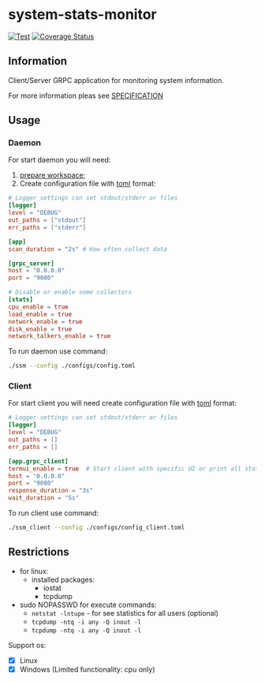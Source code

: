 # system-stats-monitor
[![Test](https://github.com/BBeRsErKeRR/system-stats-monitor/actions/workflows/pipeline.yml/badge.svg)](https://github.com/BBeRsErKeRR/system-stats-monitor/actions/workflows/pipeline.yml) [![Coverage Status](https://coveralls.io/repos/github/BBeRsErKeRR/system-stats-monitor?branch=develop)](https://coveralls.io/github/BBeRsErKeRR/system-stats-monitor?branch=develop)

## Information

Client/Server GRPC application for monitoring system information.

For more information pleas see [SPECIFICATION](./SPECIFICATION.md)

## Usage

### Daemon

For start daemon you will need:

1. [prepare workspace](#restrictions);
2. Create configuration file with [toml](https://toml.io/en/) format:

```toml
# Logger settings can set stdout/stderr or files
[logger]
level = "DEBUG"
out_paths = ["stdout"]
err_paths = ["stderr"]

[app]
scan_duration = "2s" # How often collect data

[grpc_server]
host = "0.0.0.0"
port = "9080"

# Disable or enable some collectors
[stats]
cpu_enable = true
load_enable = true
network_enable = true
disk_enable = true
network_talkers_enable = true
```

To run daemon use command:

```sh
./ssm --config ./configs/config.toml
```

### Client

For start client you will need create configuration file with [toml](https://toml.io/en/) format:

```toml
# Logger settings can set stdout/stderr or files
[logger]
level = "DEBUG"
out_paths = []
err_paths = []

[app.grpc_client]
termui_enable = true  # Start client with specific UI or print all statistics into stdout
host = "0.0.0.0"
port = "9080"
response_duration = "3s"
wait_duration = "5s"
```

To run client use command:

```sh
./ssm_client --config ./configs/config_client.toml
```

## Restrictions

- for linux:
  - installed packages:
    - iostat
    - tcpdump
- sudo NOPASSWD for execute commands:
  - `netstat -lntupe` - for see statistics for all users (optional)
  - `tcpdump -ntq -i any -Q inout -l`
  - `tcpdump -ntq -i any -Q inout -l`

Support os:

- [x] Linux
- [x] Windows (Limited functionality: cpu only)
